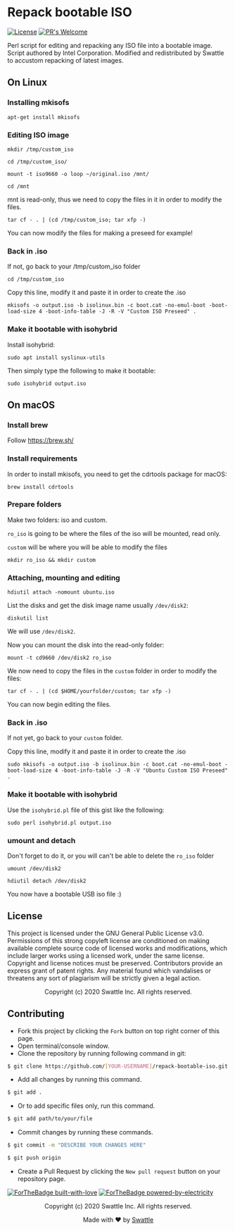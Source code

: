 # Repack bootable ISO
[![License](https://img.shields.io/badge/License-GPLv3-blue.svg)](https://opensource.org/licenses/GPL-3.0)
[![PR's Welcome](https://img.shields.io/badge/PRs-welcome-brightgreen.svg?style=flat)](http://makeapullrequest.com) 

Perl script for editing and repacking any ISO file into a bootable image. Script authored by Intel Corporation. Modified and redistributed by Swattle to accustom repacking of latest images. 

## On Linux

### Installing mkisofs

`apt-get install mkisofs`

### Editing ISO image

`mkdir /tmp/custom_iso`

`cd /tmp/custom_iso/`

`mount -t iso9660 -o loop ~/original.iso /mnt/`

`cd /mnt`

mnt is read-only, thus we need to copy the files in it in order to modify the files.

`tar cf - . | (cd /tmp/custom_iso; tar xfp -)`

You can now modify the files for making a preseed for example!

### Back in .iso

If not, go back to your /tmp/custom_iso folder

`cd /tmp/custom_iso`

Copy this line, modify it and paste it in order to create the .iso

`mkisofs -o output.iso -b isolinux.bin -c boot.cat -no-emul-boot -boot-load-size 4 -boot-info-table -J -R -V "Custom ISO Preseed" .`

### Make it bootable with isohybrid

Install isohybrid:

`sudo apt install syslinux-utils`

Then simply type the following to make it bootable:

`sudo isohybrid output.iso`

## On macOS

### Install brew 

Follow https://brew.sh/

### Install requirements

In order to install mkisofs, you need to get the cdrtools package for macOS:

`brew install cdrtools`

### Prepare folders

Make two folders: iso and custom.

`ro_iso` is going to be where the files of the iso will be mounted, read only.

`custom` will be where you will be able to modify the files

`mkdir ro_iso && mkdir custom`

### Attaching, mounting and editing

`hdiutil attach -nomount ubuntu.iso`

List the disks and get the disk image name usually `/dev/disk2`:

`diskutil list`

We will use `/dev/disk2`.

Now you can mount the disk into the read-only folder:

`mount -t cd9660 /dev/disk2 ro_iso`

We now need to copy the files in the `custom` folder in order to modify the files:

`tar cf - . | (cd $HOME/yourfolder/custom; tar xfp -)`

You can now begin editing the files.

### Back in .iso

If not yet, go back to your `custom` folder.

Copy this line, modify it and paste it in order to create the .iso

`sudo mkisofs -o output.iso -b isolinux.bin -c boot.cat -no-emul-boot -boot-load-size 4 -boot-info-table -J -R -V "Ubuntu Custom ISO Preseed" .`

### Make it bootable with isohybrid

Use the `isohybrid.pl` file of this gist like the following:

`sudo perl isohybrid.pl output.iso`

### umount and detach

Don't forget to do it, or you will can't be able to delete the `ro_iso` folder

`umount /dev/disk2`

`hdiutil detach /dev/disk2`


You now have a bootable USB iso file :)

## License
This project is licensed under the GNU General Public License v3.0. Permissions of this strong copyleft license are conditioned on making available complete source code of licensed works and modifications, which include larger works using a licensed work, under the same license. Copyright and license notices must be preserved. Contributors provide an express grant of patent rights. Any material found which vandalises or threatens any sort of plagiarism will be strictly given a legal action.

 <p align="center"> Copyright (c) 2020 Swattle Inc. All rights reserved.</p>

## Contributing
- Fork this project by clicking the ```Fork``` button on top right corner of this page.
- Open terminal/console window. 
- Clone the repository by running following command in git:
 ```bash
$ git clone https://github.com/[YOUR-USERNAME]/repack-bootable-iso.git
```
- Add all changes by running this command.
```bash
$ git add .
```
- Or to add specific files only, run this command.
```bash
$ git add path/to/your/file
```
- Commit changes by running these commands.
```bash
$ git commit -m "DESCRIBE YOUR CHANGES HERE"

$ git push origin
```
- Create a Pull Request by clicking the ```New pull request``` button on your repository page.

[![ForTheBadge built-with-love](http://ForTheBadge.com/images/badges/built-with-love.svg)](https://GitHub.com/swattle/) 
[![ForTheBadge powered-by-electricity](http://ForTheBadge.com/images/badges/powered-by-electricity.svg)](http://ForTheBadge.com)

<p align="center"> Copyright (c) 2020 Swattle Inc. All rights reserved.</p>
<p align="center"> Made with ❤ by <a href="https://github.com/swattle">Swattle</a></p>
